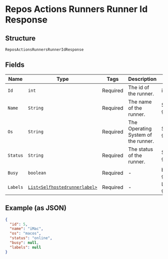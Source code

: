 
# Repos Actions Runners Runner Id Response

## Structure

`ReposActionsRunnersRunnerIdResponse`

## Fields

| Name | Type | Tags | Description | Getter | Setter |
|  --- | --- | --- | --- | --- | --- |
| `Id` | `int` | Required | The id of the runner. | int getId() | setId(int id) |
| `Name` | `String` | Required | The name of the runner. | String getName() | setName(String name) |
| `Os` | `String` | Required | The Operating System of the runner. | String getOs() | setOs(String os) |
| `Status` | `String` | Required | The status of the runner. | String getStatus() | setStatus(String status) |
| `Busy` | `boolean` | Required | - | boolean getBusy() | setBusy(boolean busy) |
| `Labels` | [`List<Selfhostedrunnerlabel>`](../../doc/models/selfhostedrunnerlabel.md) | Required | - | List<Selfhostedrunnerlabel> getLabels() | setLabels(List<Selfhostedrunnerlabel> labels) |

## Example (as JSON)

```json
{
  "id": 5,
  "name": "iMac",
  "os": "macos",
  "status": "online",
  "busy": null,
  "labels": null
}
```

